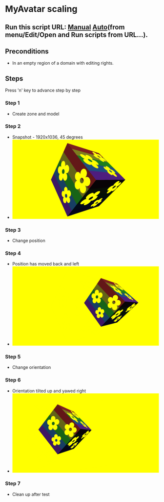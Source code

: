 # MyAvatar scaling
## Run this script URL: [Manual](./test.js?raw=true)   [Auto](./testAuto.js?raw=true)(from menu/Edit/Open and Run scripts from URL...).

## Preconditions
- In an empty region of a domain with editing rights.

## Steps
Press 'n' key to advance step by step

### Step 1
- Create zone and model
### Step 2
- Snapshot - 1920x1036, 45 degrees
- ![](./ExpectedImage_00000.png)
### Step 3
- Change position
### Step 4
- Position has moved back and left
- ![](./ExpectedImage_00001.png)
### Step 5
- Change orientation
### Step 6
- Orientation tilted up and yawed right
- ![](./ExpectedImage_00002.png)
### Step 7
- Clean up after test
